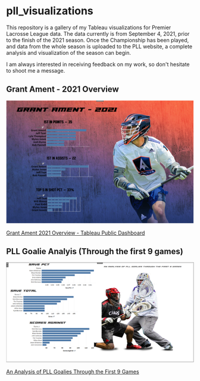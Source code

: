 # pll_visualizations
This repository is a gallery of my Tableau visualizations for Premier Lacrosse League data. The data currently is from September 4, 2021, prior to the finish of the 2021 season. Once the Championship has been played, and data from the whole season is uploaded to the PLL website, a complete analysis and visualization of the season can begin.

I am always interested in receiving feedback on my work, so don't hesitate to shoot me a message.


## Grant Ament - 2021 Overview

![](Resources/ament_dash.PNG)

[Grant Ament 2021 Overview - Tableau Public Dashboard](https://public.tableau.com/views/grant_ament_dashboard/Dashboard1?:language=en-US&publish=yes&:display_count=n&:origin=viz_share_link)




## PLL Goalie Analyis (Through the first 9 games)

![](Resources/goalie_dash.png)

[An Analysis of PLL Goalies Through the First 9 Games](https://public.tableau.com/app/profile/peter.nielsen6109/viz/best_goalie_analysis/Dashboard1)

 

